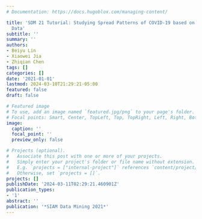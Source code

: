 ```yaml
---
# Documentation: https://docs.hugoblox.com/managing-content/

title: 'SDM 21 Tutorial: Studying Spread Patterns of COVID-19 based on Spatiotemporal
  Data'
subtitle: ''
summary: ''
authors:
- Beiyu Lin
- Xiaowei Jia
- Zhiqian Chen
tags: []
categories: []
date: '2021-01-01'
lastmod: 2024-03-10T21:29:21-05:00
featured: false
draft: false

# Featured image
# To use, add an image named `featured.jpg/png` to your page's folder.
# Focal points: Smart, Center, TopLeft, Top, TopRight, Left, Right, BottomLeft, Bottom, BottomRight.
image:
  caption: ''
  focal_point: ''
  preview_only: false

# Projects (optional).
#   Associate this post with one or more of your projects.
#   Simply enter your project's folder or file name without extension.
#   E.g. `projects = ["internal-project"]` references `content/project/deep-learning/index.md`.
#   Otherwise, set `projects = []`.
projects: []
publishDate: '2024-03-11T02:29:21.460901Z'
publication_types:
- '1'
abstract: ''
publication: '*SIAM Data Mining 2021*'
---
```

